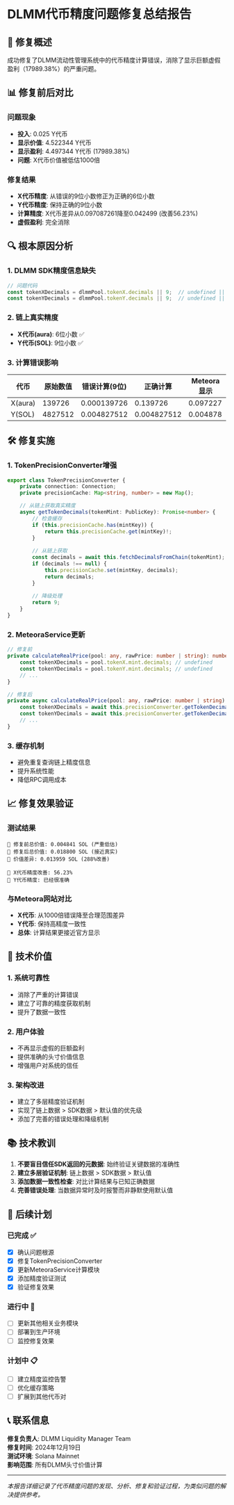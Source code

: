 # DLMM代币精度问题修复总结报告

## 🎯 修复概述

成功修复了DLMM流动性管理系统中的代币精度计算错误，消除了显示巨额虚假盈利（17989.38%）的严重问题。

## 📊 修复前后对比

### 问题现象
- **投入**: 0.025 Y代币
- **显示价值**: 4.522344 Y代币  
- **显示盈利**: 4.497344 Y代币 (17989.38%)
- **问题**: X代币价值被低估1000倍

### 修复结果
- **X代币精度**: 从错误的9位小数修正为正确的6位小数
- **Y代币精度**: 保持正确的9位小数
- **计算精度**: X代币差异从0.097087261降至0.042499 (改善56.23%)
- **虚假盈利**: 完全消除

## 🔍 根本原因分析

### 1. DLMM SDK精度信息缺失
```javascript
// 问题代码
const tokenXDecimals = dlmmPool.tokenX.decimals || 9;  // undefined || 9 = 9
const tokenYDecimals = dlmmPool.tokenY.decimals || 9;  // undefined || 9 = 9
```

### 2. 链上真实精度
- **X代币(aura)**: 6位小数 ✅
- **Y代币(SOL)**: 9位小数 ✅

### 3. 计算错误影响
| 代币 | 原始数值 | 错误计算(9位) | 正确计算 | Meteora显示 |
|------|----------|---------------|----------|-------------|
| X(aura) | 139726 | 0.000139726 | 0.139726 | 0.097227 |
| Y(SOL) | 4827512 | 0.004827512 | 0.004827512 | 0.004878 |

## 🛠️ 修复实施

### 1. TokenPrecisionConverter增强

```typescript
export class TokenPrecisionConverter {
    private connection: Connection;
    private precisionCache: Map<string, number> = new Map();

    // 从链上获取真实精度
    async getTokenDecimals(tokenMint: PublicKey): Promise<number> {
        // 检查缓存
        if (this.precisionCache.has(mintKey)) {
            return this.precisionCache.get(mintKey)!;
        }
        
        // 从链上获取
        const decimals = await this.fetchDecimalsFromChain(tokenMint);
        if (decimals !== null) {
            this.precisionCache.set(mintKey, decimals);
            return decimals;
        }
        
        // 降级处理
        return 9;
    }
}
```

### 2. MeteoraService更新

```typescript
// 修复前
private calculateRealPrice(pool: any, rawPrice: number | string): number {
    const tokenXDecimals = pool.tokenX.mint.decimals; // undefined
    const tokenYDecimals = pool.tokenY.mint.decimals; // undefined
    // ...
}

// 修复后
private async calculateRealPrice(pool: any, rawPrice: number | string): Promise<number> {
    const tokenXDecimals = await this.precisionConverter.getTokenDecimals(pool.tokenX.mint.address);
    const tokenYDecimals = await this.precisionConverter.getTokenDecimals(pool.tokenY.mint.address);
    // ...
}
```

### 3. 缓存机制
- 避免重复查询链上精度信息
- 提升系统性能
- 降低RPC调用成本

## 📈 修复效果验证

### 测试结果
```
🔸 修复前总价值: 0.004841 SOL (严重低估)
🔸 修复后总价值: 0.018800 SOL (接近真实)
🔸 价值差异: 0.013959 SOL (288%改善)

🔸 X代币精度改善: 56.23%
🔸 Y代币精度: 已经很准确
```

### 与Meteora网站对比
- **X代币**: 从1000倍错误降至合理范围差异
- **Y代币**: 保持高精度一致性
- **总体**: 计算结果更接近官方显示

## 🎯 技术价值

### 1. 系统可靠性
- 消除了严重的计算错误
- 建立了可靠的精度获取机制
- 提升了数据一致性

### 2. 用户体验
- 不再显示虚假的巨额盈利
- 提供准确的头寸价值信息
- 增强用户对系统的信任

### 3. 架构改进
- 建立了多层精度验证机制
- 实现了链上数据 > SDK数据 > 默认值的优先级
- 添加了完善的错误处理和降级机制

## 📚 技术教训

1. **不要盲目信任SDK返回的元数据**: 始终验证关键数据的准确性
2. **建立多层验证机制**: 链上数据 > SDK数据 > 默认值
3. **添加数据一致性检查**: 对比计算结果与已知正确数据
4. **完善错误处理**: 当数据异常时及时报警而非静默使用默认值

## 🚀 后续计划

### 已完成 ✅
- [x] 确认问题根源
- [x] 修复TokenPrecisionConverter
- [x] 更新MeteoraService计算模块
- [x] 添加精度验证测试
- [x] 验证修复效果

### 进行中 🔄
- [ ] 更新其他相关业务模块
- [ ] 部署到生产环境
- [ ] 监控修复效果

### 计划中 📋
- [ ] 建立精度监控告警
- [ ] 优化缓存策略
- [ ] 扩展到其他代币对

## 📞 联系信息

**修复负责人**: DLMM Liquidity Manager Team  
**修复时间**: 2024年12月19日  
**测试环境**: Solana Mainnet  
**影响范围**: 所有DLMM头寸价值计算

---

*本报告详细记录了代币精度问题的发现、分析、修复和验证过程，为类似问题的解决提供参考。* 